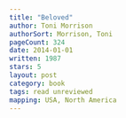 ```yaml
---
title: "Beloved"
author: Toni Morrison
authorSort: Morrison, Toni
pageCount: 324
date: 2014-01-01
written: 1987
stars: 5
layout: post
category: book
tags: read unreviewed
mapping: USA, North America
---
```

